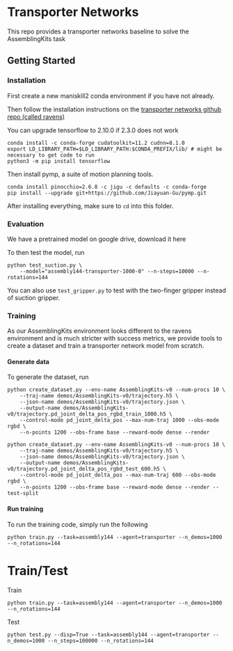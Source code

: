 # Transporter Networks

This repo provides a transporter networks baseline to solve the AssemblingKits task

## Getting Started

### Installation

First create a new maniskill2 conda environment if you have not already.

Then follow the installation instructions on the [transporter networks github repo (called ravens)]()


You can upgrade tensorflow to 2.10.0 if 2.3.0 does not work
```
conda install -c conda-forge cudatoolkit=11.2 cudnn=8.1.0
export LD_LIBRARY_PATH=$LD_LIBRARY_PATH:$CONDA_PREFIX/lib/ # might be necessary to get code to run
python3 -m pip install tensorflow
```

Then install pymp, a suite of motion planning tools.
```
conda install pinocchio=2.6.8 -c jigu -c defaults -c conda-forge
pip install --upgrade git+https://github.com/Jiayuan-Gu/pymp.git
```

After installing everything, make sure to `cd` into this folder.

### Evaluation

We have a pretrained model on google drive, download it here

To then test the model, run

```
python test_suction.py \
    --model="assembly144-transporter-1000-0" --n-steps=10000 --n-rotations=144
```

You can also use `test_gripper.py` to test with the two-finger gripper instead of suction gripper.


### Training 

As our AssemblingKits environment looks different to the ravens environment and is much stricter with success metrics, we provide tools to create a dataset and train a transporter network model from scratch.


#### Generate data
To generate the dataset, run

```
python create_dataset.py --env-name AssemblingKits-v0 --num-procs 10 \
    --traj-name demos/AssemblingKits-v0/trajectory.h5 \
    --json-name demos/AssemblingKits-v0/trajectory.json \
    --output-name demos/AssemblingKits-v0/trajectory.pd_joint_delta_pos_rgbd_train_1000.h5 \
    --control-mode pd_joint_delta_pos --max-num-traj 1000 --obs-mode rgbd \
    --n-points 1200 --obs-frame base --reward-mode dense --render

python create_dataset.py --env-name AssemblingKits-v0 --num-procs 10 \
    --traj-name demos/AssemblingKits-v0/trajectory.h5 \
    --json-name demos/AssemblingKits-v0/trajectory.json \
    --output-name demos/AssemblingKits-v0/trajectory.pd_joint_delta_pos_rgbd_test_600.h5 \
    --control-mode pd_joint_delta_pos --max-num-traj 600 --obs-mode rgbd \
    --n-points 1200 --obs-frame base --reward-mode dense --render --test-split
```

#### Run training

To run the training code, simply run the following

```
python train.py --task=assembly144 --agent=transporter --n_demos=1000 --n_rotations=144
```


# Train/Test


Train

```
python train.py --task=assembly144 --agent=transporter --n_demos=1000 --n_rotations=144
```


Test


```
python test.py --disp=True --task=assembly144 --agent=transporter --n_demos=1000 --n_steps=100000 --n_rotations=144
```